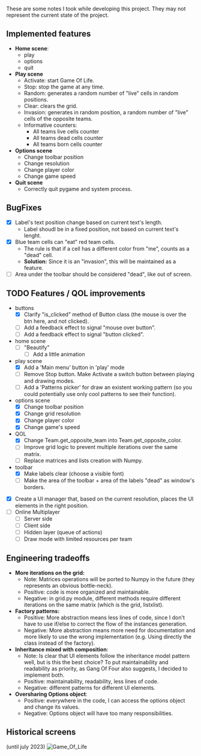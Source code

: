 These are some notes I took while developing this project.
They may not represent the current state of the project.

## Implemented features
- **Home scene**:
  - play
  - options
  - quit
- **Play scene**
  - Activate: start Game Of Life.
  - Stop: stop the game at any time.
  - Random: generates a random number of "live" cells in random positions.
  - Clear: clears the grid.
  - Invasion: generates in random position, a random number of "live" cells of the opposite teams.
  - Informative counters:
    - All teams live cells counter
    - All teams dead cells counter
    - All teams born cells counter
- **Options scene**
  - Change toolbar position
  - Change resolution
  - Change player color
  - Change game speed
- **Quit scene**
  - Correctly quit pygame and system process.  
## BugFixes
- [x] Label's text position change based on current text's length.
  - Label shoudl be in a fixed position, not based on current text's lenght.
- [x] Blue team cells can "eat" red team cells.
  - The rule is that if a cell has a different color from "me", counts as a "dead" cell.
  - **Solution:** Since it is an "invasion", this will be maintained as a feature.
- [ ] Area under the toolbar should be considered "dead", like out of screen.
## TODO Features / QOL improvements
- buttons
  - [x] Clarify "is_clicked" method of Button class (the mouse is over the btn here, and not clicked).
  - [ ] Add a feedback effect to signal "mouse over button".
  - [ ] Add a feedback effect to signal "button clicked". 
- home scene
  - [ ] "Beautify"
    - [ ] Add a little animation
- play scene
  - [x] Add a 'Main menu' button in 'play' mode
  - [ ] Remove Stop button. Make Activate a switch button between playing and drawing modes.
  - [ ] Add a 'Patterns picker' for draw an existent working pattern (so you could potentially use only cool patterns to see their function).
- options scene
  - [x] Change toolbar position
  - [x] Change grid resolution
  - [x] Change player color
  - [x] Change game's speed
- QOL
  - [x] Change Team.get_opposite_team into Team.get_opposite_color.
  - [ ] Improve grid logic to prevent multiple iterations over the same matrix.
  - [ ] Replace matrices and lists creation with Numpy.
- toolbar
  - [x] Make labels clear (choose a visible font)
  - [ ] Make the area of the toolbar + area of the labels "dead" as window's borders.
- [x] Create a UI manager that, based on the current resolution, places the UI elements in the right position.
- [ ] Online Multiplayer
  - [ ] Server side
  - [ ] Client side
  - [ ] Hidden layer (queue of actions)
  - [ ] Draw mode with limited resources per team 
## Engineering tradeoffs
- **More iterations on the grid:**
  - Note: Matrices operations will be ported to Numpy in the future (they represents an obvious bottle-neck).
  - Positive: code is more organized and maintainable.
  - Negative: in grid.py module, different methods require different iterations on the same matrix (which is the grid, listxlist).
- **Factory patterns:**
  - Positive: More abstraction means less lines of code, since I don't have to use if/else to correct the flow of the instances generation.
  - Negative: More abstraction means more need for documentation and more likely to use the wrong implementation (e.g. Using directly the class instead of the factory).
- **Inheritance mixed with composition**:
  - Note: Is clear that UI elements follow the inheritance model pattern well, but is this the best choice?
  To put maintainability and readability as priority, as Gang Of Four also suggests, I decided to implement both. 
  - Positive: maintainability, readability, less lines of code.
  - Negative: different patterns for different UI elements.
- **Oversharing Options object**:
  - Positive: everywhere in the code, I can access the options object and change its values.
  - Negative: Options object will have too many responsibilities.

## Historical screens
(until july 2023)
![Game_Of_Life](https://github.com/gabbobersi/Conway_game_of_life/assets/65022671/6018a1a1-4013-47a6-8d2e-ce1dd4331897)
